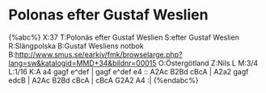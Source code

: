 # Polonas efter Gustaf Weslien

{%abc%}
X:37
T:Polonäs efter Gustaf Weslien
S:efter Gustaf Weslien
R:Slängpolska
B:Gustaf Wesliens notbok
B:http://www.smus.se/earkiv/fmk/browselarge.php?lang=sw&katalogid=MMD+34&bildnr=00015
O:Östergötland
Z:Nils L
M:3/4
L:1/16
K:A
a4 gagf e^def | gagf e^def e4 :: A2Ac B2Bd cBcA | 
A2a2 gagf edcB | A2Ac B2Bd cBcA | cBcA G2A2 A4 :|
{%endabc%}
